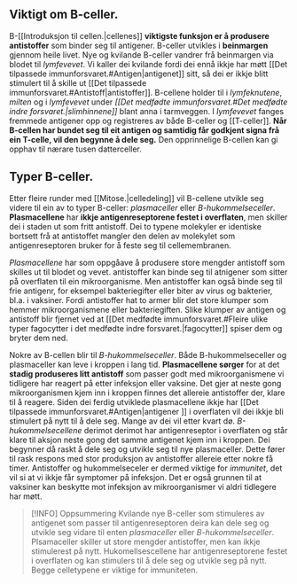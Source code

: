 
## Viktigt om B-celler.
B-[[Introduksjon til cellen.|cellenes]] **viktigste funksjon er å produsere antistoffer** som binder seg til antigener. B-celler utvikles i **beinmargen** gjennom heile livet.
Nye og kvilande B-celler vandrer frå beinmargen via blodet til *lymfevevet*. Vi kaller dei kvilande fordi dei ennå ikkje har møtt [[Det tilpassede immunforsvaret.#Antigen|antigenet]] sitt, så dei er ikkje blitt stimulert til å skille ut [[Det tilpassede immunforsvaret.#Antistoff|antistoffer]]. B-cellene holder til i *lymfeknutene*, *milten* og i *lymfevevet* under *[[Det medfødte immunforsvaret.#Det medfødte indre forsvaret.|slimhinnene]]* blant anna i tarmveggen. I *lymfevevet* fanges fremmede antigener opp og registreres av både B-celler og [[T-celler]]. **Når B-cellen har bundet seg til eit antigen og samtidig får godkjent signa frå ein T-celle, vil den begynne å dele seg.** Den opprinnelige B-cellen kan gi opphav til nærare tusen datterceller.

## Typer B-celler.
Etter fleire runder med [[Mitose.|celledeling]] vil B-cellene utvikle seg videre til ein av to typer B-celler: *plasmaceller* eller *B-hukommelseceller*. **Plasmacellene** har **ikkje antigenreseptorene festet i overflaten**, men skiller dei i staden ut som fritt antistoff. Dei to typene molekyler er identiske bortsett frå at antistoffet mangler den delen av molekylet som antigenreseptoren bruker for å feste seg til cellemembranen.

*Plasmacellene* har som oppgåave å produsere store mengder antistoff som skilles ut til blodet og vevet. antistoffer kan binde  seg til atnigener som sitter på overflaten til ein mikroorganisme. Men antistoffer kan også binde seg til frie antigenr, for eksempel bakteriegifter eller biter av virus og bakterier, bl.a. i vaksiner. Fordi antistoffer hat to armer blir det store klumper som hemmer mikroorganismene eller bakteriegiften. Slike klumper av antigen og antistoff blir fjernet ved at [[Det medfødte immunforsvaret.#Fleire ulike typer fagocytter i det medfødte indre forsvaret.|fagocytter]] spiser dem og bryter dem ned. 

Nokre av B-cellen blir til *B-hukommelseceller*. Både B-hukommelseceller og plasmaceller kan leve i kroppen i lang tid. **Plasmacellene sørger** for at det **stadig produseres litt antistoff** som passer godt med mikroorganismene vi  tidligere har reagert på etter infeksjon eller vaksine. Det gjer at neste gong mikroorganismen kjem inn i kroppen finnes det allereie antistoffer der, klare til å reagere. Siden dei ferdig utviklede plasmacellene ikkje har [[Det tilpassede immunforsvaret.#Antigen|antigener ]] i overflaten vil dei ikkje bli stimulert på nytt til å dele seg. Mange av dei vil etter kvart dø. *B-hukommelsecellene* derimot derimot har antigenreseptor i overflaten og står klare til aksjon neste gong det samme antigenet kjem inn i kroppen. Dei begynner då raskt å dele seg og utvikle seg til nye plasmaceller. Dette fører til rask respons med stor produksjon av antistoffer allereie etter nokre få timer. Antistoffer og hukommelseceler er dermed viktige for *immunitet*, det vil si at vi ikkje får symptomer på infeksjon. Det er også grunnen til at vaksiner kan beskytte mot infeksjon av mikroorganismer vi aldri tidlegere har møtt.


>[!INFO] Oppsummering
>Kvilande nye B-celler som stimuleres av antigenet som passer til antigenreseptoren deira kan dele seg og utvikle seg vidare til enten *plasmaceller* eller *B-hukommelseceller*. Plsamaceller skiller ut store mengder antistoffer, men kan ikkje stimulerest på nytt. Hukomellsescellene har antigenreseptorene festet i overflaten og kan stimulers til å dele seg og utvikle seg på nytt. Begge celletypene er viktige for immuniteten.


